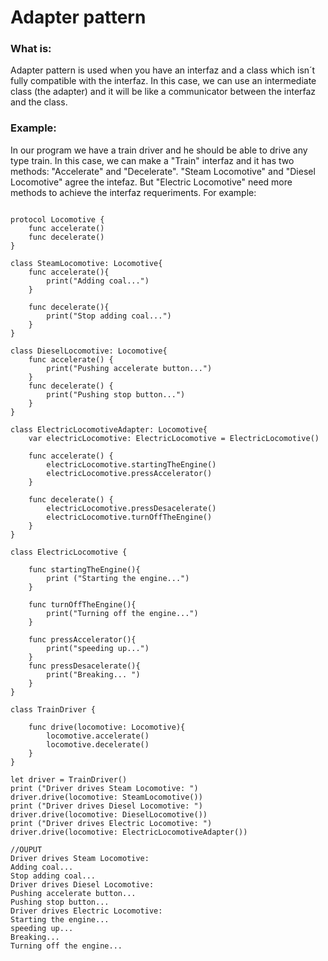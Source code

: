 # Adapter pattern

### What is: 

Adapter pattern is used when you have an interfaz and a class which isn´t fully compatible with the interfaz. In this case, we can use an intermediate class (the adapter) and it will be like a communicator between the interfaz and the class.

### Example:

In our program we have a train driver and he should be able to drive any type train. In this case, we can make a "Train" interfaz and it has two methods: "Accelerate" and "Decelerate". "Steam Locomotive" and "Diesel Locomotive" agree the intefaz. But "Electric Locomotive" need more methods to achieve the interfaz requeriments. For example:

~~~~~

protocol Locomotive {
    func accelerate()
    func decelerate()
}

class SteamLocomotive: Locomotive{
    func accelerate(){
        print("Adding coal...")
    }
    
    func decelerate(){
        print("Stop adding coal...")
    }
}

class DieselLocomotive: Locomotive{
    func accelerate() {
        print("Pushing accelerate button...")
    }
    func decelerate() {
        print("Pushing stop button...")
    }
}

class ElectricLocomotiveAdapter: Locomotive{
    var electricLocomotive: ElectricLocomotive = ElectricLocomotive()
    
    func accelerate() {
        electricLocomotive.startingTheEngine()
        electricLocomotive.pressAccelerator()
    }
    
    func decelerate() {
        electricLocomotive.pressDesacelerate()
        electricLocomotive.turnOffTheEngine()
    }
}

class ElectricLocomotive {
    
    func startingTheEngine(){
        print ("Starting the engine...")
    }
    
    func turnOffTheEngine(){
        print("Turning off the engine...")
    }
    
    func pressAccelerator(){
        print("speeding up...")
    }
    func pressDesacelerate(){
        print("Breaking... ")
    }
}

class TrainDriver {
    
    func drive(locomotive: Locomotive){
        locomotive.accelerate()
        locomotive.decelerate()
    }
}

let driver = TrainDriver()
print ("Driver drives Steam Locomotive: ")
driver.drive(locomotive: SteamLocomotive())
print ("Driver drives Diesel Locomotive: ")
driver.drive(locomotive: DieselLocomotive())
print ("Driver drives Electric Locomotive: ")
driver.drive(locomotive: ElectricLocomotiveAdapter())

//OUPUT
Driver drives Steam Locomotive: 
Adding coal...
Stop adding coal...
Driver drives Diesel Locomotive: 
Pushing accelerate button...
Pushing stop button...
Driver drives Electric Locomotive: 
Starting the engine...
speeding up...
Breaking... 
Turning off the engine...

~~~~~
